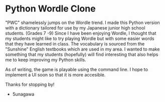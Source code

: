 # Python Wordle Clone
"PWC" shamelessly jumps on the Wordle trend. I made this Python version with a dictionary tailored for use by my Japanese junior high school students. (Grades 7 -9)
Since I have been enjoying Wordle, I thought that my students might like to try playing Wordle but with some easier words that they have learned in class.
The vocabulary is sourced from the "Sunshine" English textbooks which are used in my area.
I wanted to make something that my students (hopefully) will find interesting that also helps me to keep improving my Python skills.

As of writing, the game is playable using the command line. I hope to implement a UI soon so that it is more accesible.

Thanks for stopping by!
- 5unagawa

